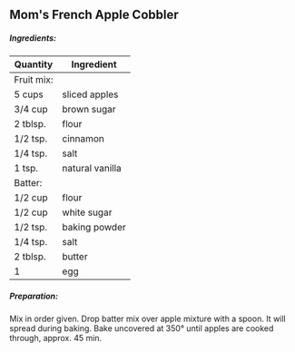 
## Mom's French Apple Cobbler

##### Ingredients:

|Quantity            |    Ingredient|
|------------------- | -------------------------------------|
|Fruit mix:          | |
|5 cups              | sliced apples|
|3/4 cup             | brown sugar|
|2 tblsp.            | flour|
|1/2 tsp.            | cinnamon|
|1/4 tsp.            | salt|
|1 tsp.              | natural vanilla|
|Batter:             ||
|1/2 cup             | flour|
|1/2 cup             | white sugar|
|1/2 tsp.            | baking powder|
|1/4 tsp.            | salt|
|2 tblsp.            | butter|
|1                   | egg|


##### Preparation:

Mix in order given. Drop batter mix over apple mixture with a spoon.  It will spread during
baking.  Bake uncovered at 350&deg; until apples are cooked through, approx. 45 min.


